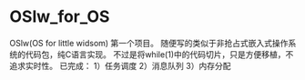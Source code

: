 # OSlw_for_OS
OSlw(OS for little widsom)
第一个项目。
随便写的类似于非抢占式嵌入式操作系统的代码包，纯C语言实现。
不过是将while(1)中的代码切片，只是方便移植，不追求实时性。
已完成：
1）任务调度
2）消息队列
3）内存分配
